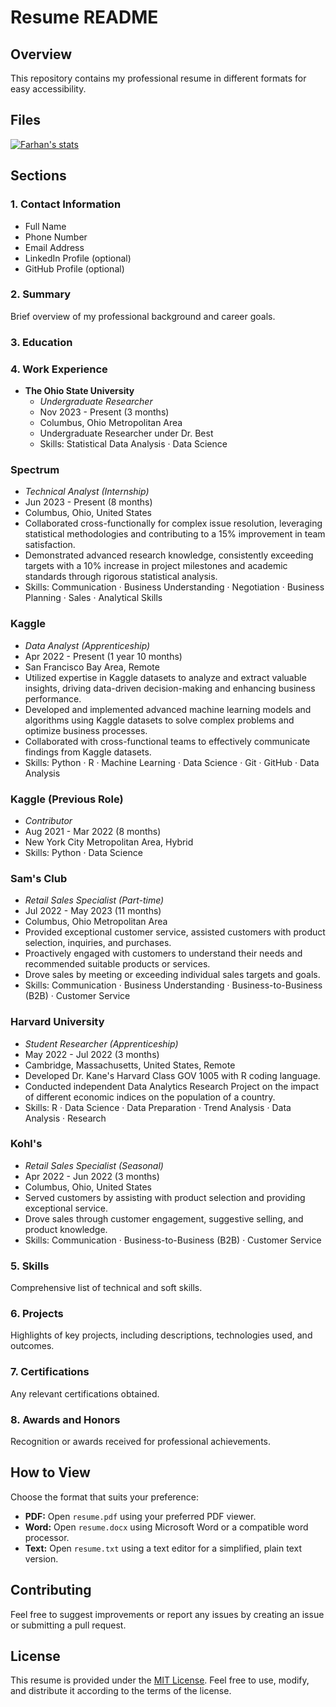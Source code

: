 # Resume README

## Overview

This repository contains my professional resume in different formats for easy accessibility.

## Files

[![Farhan's stats](https://github-readme-stats.vercel.app/api?username=SadeekFarhan21)](https://github.com/SadeekFarhan21/github-readme-stats)

## Sections

### 1. Contact Information

- Full Name
- Phone Number
- Email Address
- LinkedIn Profile (optional)
- GitHub Profile (optional)

### 2. Summary

Brief overview of my professional background and career goals.

### 3. Education


### 4. Work Experience
- **The Ohio State University**
  - *Undergraduate Researcher*
  - Nov 2023 - Present (3 months)
  - Columbus, Ohio Metropolitan Area
  - Undergraduate Researcher under Dr. Best
  - Skills: Statistical Data Analysis · Data Science

### Spectrum
- *Technical Analyst (Internship)*
- Jun 2023 - Present (8 months)
- Columbus, Ohio, United States
- Collaborated cross-functionally for complex issue resolution, leveraging statistical methodologies and contributing to a 15% improvement in team satisfaction.
- Demonstrated advanced research knowledge, consistently exceeding targets with a 10% increase in project milestones and academic standards through rigorous statistical analysis.
- Skills: Communication · Business Understanding · Negotiation · Business Planning · Sales · Analytical Skills

### Kaggle
- *Data Analyst (Apprenticeship)*
- Apr 2022 - Present (1 year 10 months)
- San Francisco Bay Area, Remote
- Utilized expertise in Kaggle datasets to analyze and extract valuable insights, driving data-driven decision-making and enhancing business performance.
- Developed and implemented advanced machine learning models and algorithms using Kaggle datasets to solve complex problems and optimize business processes.
- Collaborated with cross-functional teams to effectively communicate findings from Kaggle datasets.
- Skills: Python · R · Machine Learning · Data Science · Git · GitHub · Data Analysis

### Kaggle (Previous Role)
- *Contributor*
- Aug 2021 - Mar 2022 (8 months)
- New York City Metropolitan Area, Hybrid
- Skills: Python · Data Science

### Sam's Club
- *Retail Sales Specialist (Part-time)*
- Jul 2022 - May 2023 (11 months)
- Columbus, Ohio Metropolitan Area
- Provided exceptional customer service, assisted customers with product selection, inquiries, and purchases.
- Proactively engaged with customers to understand their needs and recommended suitable products or services.
- Drove sales by meeting or exceeding individual sales targets and goals.
- Skills: Communication · Business Understanding · Business-to-Business (B2B) · Customer Service

### Harvard University
- *Student Researcher (Apprenticeship)*
- May 2022 - Jul 2022 (3 months)
- Cambridge, Massachusetts, United States, Remote
- Developed Dr. Kane's Harvard Class GOV 1005 with R coding language.
- Conducted independent Data Analytics Research Project on the impact of different economic indices on the population of a country.
- Skills: R · Data Science · Data Preparation · Trend Analysis · Data Analysis · Research

### Kohl's
- *Retail Sales Specialist (Seasonal)*
- Apr 2022 - Jun 2022 (3 months)
- Columbus, Ohio, United States
- Served customers by assisting with product selection and providing exceptional service.
- Drove sales through customer engagement, suggestive selling, and product knowledge.
- Skills: Communication · Business-to-Business (B2B) · Customer Service



### 5. Skills

Comprehensive list of technical and soft skills.

### 6. Projects

Highlights of key projects, including descriptions, technologies used, and outcomes.

### 7. Certifications

Any relevant certifications obtained.

### 8. Awards and Honors

Recognition or awards received for professional achievements.

## How to View

Choose the format that suits your preference:

- **PDF:** Open `resume.pdf` using your preferred PDF viewer.
- **Word:** Open `resume.docx` using Microsoft Word or a compatible word processor.
- **Text:** Open `resume.txt` using a text editor for a simplified, plain text version.

## Contributing

Feel free to suggest improvements or report any issues by creating an issue or submitting a pull request.

## License

This resume is provided under the [MIT License](./LICENSE). Feel free to use, modify, and distribute it according to the terms of the license.
